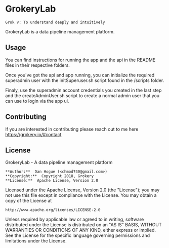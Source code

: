 # GrokeryLab

    Grok v: To understand deeply and intuitively

GrokeryLab is a data pipeline management platform.


## Usage

You can find instructions for running the app and the api in the README files in their respective folders.

Once you've got the api and app running, you can initialize the required superadmin user with the initSuperuser.sh script found in the /scripts folder.

Finaly, use the superadmin account credentials you created in the last step and the createAdminUser.sh script to create a normal admin user that you can use to login via the app ui. 


## Contributing

If you are interested in contributing please reach out to me here https://grokery.io/#contact


## License

GrokeryLab - A data pipeline management platform

    **Author:**  Dan Hogue (<chmod740@gmail.com>)
    **Copyright:**  Copyright 2018, Grokery
    **License:**  Apache License, Version 2.0

Licensed under the Apache License, Version 2.0 (the "License");
you may not use this file except in compliance with the License.
You may obtain a copy of the License at

    http://www.apache.org/licenses/LICENSE-2.0

Unless required by applicable law or agreed to in writing, software
distributed under the License is distributed on an "AS IS" BASIS,
WITHOUT WARRANTIES OR CONDITIONS OF ANY KIND, either express or implied.
See the License for the specific language governing permissions and
limitations under the License.
